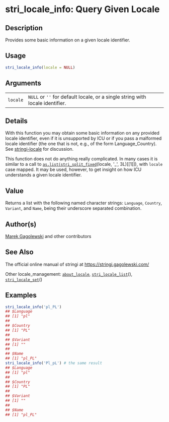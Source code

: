 # stri\_locale\_info: Query Given Locale

## Description

Provides some basic information on a given locale identifier.

## Usage

```r
stri_locale_info(locale = NULL)
```

## Arguments

|          |                                                                               |
|----------|-------------------------------------------------------------------------------|
| `locale` | `NULL` or `''` for default locale, or a single string with locale identifier. |

## Details

With this function you may obtain some basic information on any provided locale identifier, even if it is unsupported by <span class="pkg">ICU</span> or if you pass a malformed locale identifier (the one that is not, e.g., of the form Language\_Country). See [stringi-locale](../../stringi/help/stringi-locale.html) for discussion.

This function does not do anything really complicated. In many cases it is similar to a call to [`as.list(stri_split_fixed`](https://stat.ethz.ch/R-manual/R-patched/library/base/html/list.html)(locale, \'\_\', 3L)\[\[1\]\]), with `locale` case mapped. It may be used, however, to get insight on how ICU understands a given locale identifier.

## Value

Returns a list with the following named character strings: `Language`, `Country`, `Variant`, and `Name`, being their underscore separated combination.

## Author(s)

[Marek Gagolewski](https://www.gagolewski.com/) and other contributors

## See Also

The official online manual of <span class="pkg">stringi</span> at <https://stringi.gagolewski.com/>

Other locale\_management: [`about_locale`](https://stringi.gagolewski.com/rapi/about_locale.html), [`stri_locale_list`](https://stringi.gagolewski.com/rapi/stri_locale_list.html)(), [`stri_locale_set`](https://stringi.gagolewski.com/rapi/stri_locale_set.html)()

## Examples




```r
stri_locale_info('pl_PL')
## $Language
## [1] "pl"
## 
## $Country
## [1] "PL"
## 
## $Variant
## [1] ""
## 
## $Name
## [1] "pl_PL"
stri_locale_info('Pl_pL') # the same result
## $Language
## [1] "pl"
## 
## $Country
## [1] "PL"
## 
## $Variant
## [1] ""
## 
## $Name
## [1] "pl_PL"
```
